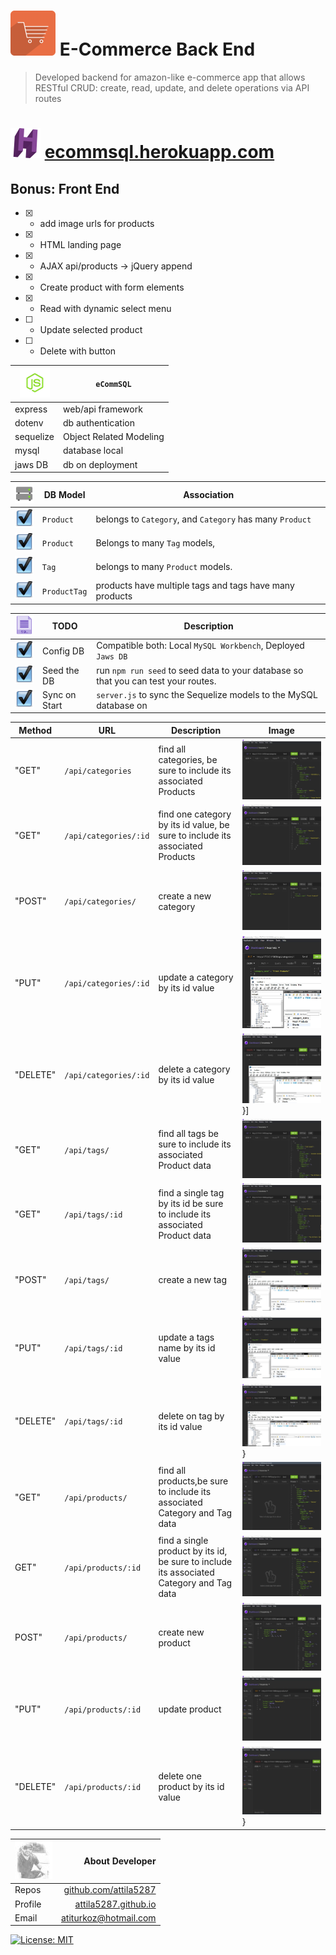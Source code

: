 # ![ecomm](https://raw.githubusercontent.com/attila5287/e-commerce/main/Assets/ecommerce.png  "ecomm") E-Commerce Back End 
> Developed backend for amazon-like e-commerce app that allows RESTful CRUD: create, read, update, and delete operations via API routes

 ![h](https://raw.githubusercontent.com/attila5287/img_readme/main/all/h.png  "ecomm")  [ecommsql.herokuapp.com](http://ecommsql.herokuapp.com/)
===

Bonus: Front End
---
- [x] - add image urls for products
- [x] - HTML landing page
- [x] - AJAX api/products -> jQuery append
- [x] - Create product with form elements 
- [x] - Read with dynamic select menu
- [ ] - Update selected product 
- [ ] - Delete with button


![4] | `eCommSQL`|
|---|---|
|express|web/api framework|
|dotenv|db authentication|
|sequelize|Object Related Modeling|
|mysql|database local|
|jaws DB|db on deployment|


|![3]|DB Model|Association
|---|---|---
![1]| `Product` |belongs to `Category`, and `Category` has many `Product` | models, as a category can have multiple products but a product can only belong to one category.
![1]|`Product` |Belongs to many `Tag` models, |
![1]|`Tag` | belongs to many `Product` models. 
![1]|`ProductTag` |products have multiple tags and tags have many products |

|![5]|TODO |Description
|---|---|---
![1]|Config DB| Compatible both: Local `MySQL Workbench`, Deployed `Jaws DB`
![1]|Seed the DB | run `npm run seed` to seed data to your database so that you can test your routes.
![1]|Sync on Start | `server.js` to sync the Sequelize models to the MySQL database on 


[0]: https://raw.githubusercontent.com/attila5287/img_readme/main/all/checkbox0.png
[1]: https://raw.githubusercontent.com/attila5287/img_readme/main/all/checkbox1.png
[3]: https://raw.githubusercontent.com/attila5287/img_readme/main/all/dbsm.png
[4]: https://raw.githubusercontent.com/attila5287/img_readme/main/all/js.png
[5]: https://raw.githubusercontent.com/attila5287/img_readme/main/all/sql-icon.png

| Method | URL | Description | Image |
| --- | --- | --- | --- |
"GET"|`/api/categories`|find all categories, be sure to include its associated Products|![img](https://raw.githubusercontent.com/attila5287/e-commerce/main/Assets/cat_get_all.JPG)|
"GET"|`/api/categories/:id`|find one category by its id value, be sure to include its associated Products|![img](https://raw.githubusercontent.com/attila5287/e-commerce/main/Assets/cat_get_one.JPG)|
"POST"|`/api/categories/`|create a new category|![img](https://raw.githubusercontent.com/attila5287/e-commerce/main/Assets/cat_post.JPG)|
"PUT"|`/api/categories/:id`|update a category by its id value|![img](https://raw.githubusercontent.com/attila5287/e-commerce/main/Assets/cat_put.JPG)|
"DELETE"|`/api/categories/:id`|delete a category by its id value|![img](https://raw.githubusercontent.com/attila5287/e-commerce/main/Assets/cat_delete.JPG)}]|
"GET"|`/api/tags/`|find all tags be sure to include its associated Product data|![img](https://raw.githubusercontent.com/attila5287/e-commerce/main/Assets/tag_get_all.JPG)|
"GET"|`/api/tags/:id`|find a single tag by its id be sure to include its associated Product data|![img](https://raw.githubusercontent.com/attila5287/e-commerce/main/Assets/tag_get_one.JPG)|
"POST"|`/api/tags/`|create a new tag|![img](https://raw.githubusercontent.com/attila5287/e-commerce/main/Assets/tag_post.JPG)|
"PUT"|`/api/tags/:id`|update a tags name by its id value|![img](https://raw.githubusercontent.com/attila5287/e-commerce/main/Assets/tag_put.JPG)|
"DELETE"|`/api/tags/:id`| delete on tag by its id value|![img](https://raw.githubusercontent.com/attila5287/e-commerce/main/Assets/tag_delete.JPG)}|
"GET"|`/api/products/`|find all products,be sure to include its associated Category and Tag data|![img](https://raw.githubusercontent.com/attila5287/e-commerce/main/Assets/pro_get_all.JPG)
GET"|`/api/products/:id`|find a single product by its id, be sure to include its associated Category and Tag data|![img](https://raw.githubusercontent.com/attila5287/e-commerce/main/Assets/pro_get_one.JPG)
POST"|`/api/products/`|create new product|![img](https://raw.githubusercontent.com/attila5287/e-commerce/main/Assets/pro_post.JPG)|
"PUT"|`/api/products/:id`|update product|![img](https://raw.githubusercontent.com/attila5287/e-commerce/main/Assets/pro_put.JPG)|
"DELETE"|`/api/products/:id`|delete one product by its id value|![img](https://raw.githubusercontent.com/attila5287/e-commerce/main/Assets/pro_delete.JPG)}


| ![dev]( https://raw.githubusercontent.com/attila5287/img_readme/main/all/dev.jpg "dev-icon") | About Developer | 
| -------------   | -------------: |
| Repos | [github.com/attila5287 ](https://github.com/attila5287/) |
| Profile | [ attila5287.github.io ](https:///attila5287.github.io/) |
| Email    |  atiturkoz@hotmail.com | 


[![License: MIT](https://img.shields.io/badge/License-MIT-yellow.svg)](https://opensource.org/licenses/MIT) 

